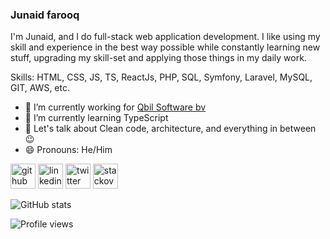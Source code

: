 ### Junaid farooq

I'm Junaid, and I do full-stack web application development. I like using my skill and experience in the best way possible while constantly learning new stuff, upgrading my skill-set and applying those things in my daily work.

Skills: HTML, CSS, JS, TS, ReactJs, PHP, SQL, Symfony, Laravel, MySQL, GIT, AWS, etc.

- 🔭 I’m currently working for [Qbil Software bv](https://github.com/qbilSoftware/)
- 🌱 I’m currently learning TypeScript
- 💬 Let's talk about Clean code, architecture, and everything in between 😉
- 😄 Pronouns: He/Him


[<img src='https://cdn.jsdelivr.net/npm/simple-icons@3.0.1/icons/github.svg' alt='github' height='40'>](https://github.com/junaidbinfarooq)  [<img src='https://cdn.jsdelivr.net/npm/simple-icons@3.0.1/icons/linkedin.svg' alt='linkedin' height='40'>](https://www.linkedin.com/in/junaidulislam/)  [<img src='https://cdn.jsdelivr.net/npm/simple-icons@3.0.1/icons/twitter.svg' alt='twitter' height='40'>](https://twitter.com/junaid_ul_islam)  [<img src='https://cdn.jsdelivr.net/npm/simple-icons@3.0.1/icons/stackoverflow.svg' alt='stackoverflow' height='40'>](https://stackoverflow.com/users/3495265)  

![GitHub stats](https://github-readme-stats.vercel.app/api?username=junaidbinfarooq&count_private=true&show_icons=true&theme=radical)  

![Profile views](https://gpvc.arturio.dev/junaidbinfarooq)  
